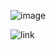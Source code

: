 

![image](https://github.com/robinpound/LaserBeat/assets/54936470/31f9f332-39b0-4a40-a2ad-57a41ad149b3)

![link](https://www.youtube.com/watch?v=vuzkZVSXGzM)

